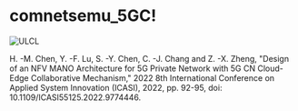 # comnetsemu_5GC!

![ULCL](https://user-images.githubusercontent.com/44785274/185954032-44c7c35e-3724-4923-9991-814579cae152.png)

H. -M. Chen, Y. -F. Lu, S. -Y. Chen, C. -J. Chang and Z. -X. Zheng, "Design of an NFV MANO Architecture for 5G Private Network with 5G CN Cloud-Edge Collaborative Mechanism," 2022 8th International Conference on Applied System Innovation (ICASI), 2022, pp. 92-95, doi: 10.1109/ICASI55125.2022.9774446.
